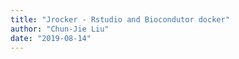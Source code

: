 ```yaml
---
title: "Jrocker - Rstudio and Biocondutor docker"
author: "Chun-Jie Liu"
date: "2019-08-14"
---
```




